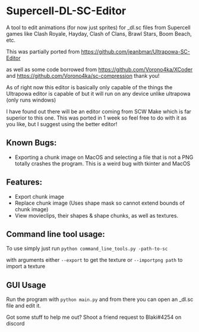 # Supercell-DL-SC-Editor
 A tool to edit animations (for now just sprites) for _dl.sc files from Supercell games like Clash Royale, Hayday, Clash of Clans, Brawl Stars, Boom Beach, etc.

 This was partially ported from https://github.com/jeanbmar/Ultrapowa-SC-Editor

 as well as some code borrowed from https://github.com/Vorono4ka/XCoder and https://github.com/Vorono4ka/sc-compression thank you!

 As of right now this editor is basically only capable of the things the Ultrapowa editor is capable of but it will run on any device unlike ultrapowa (only runs windows)
 
 I have found out there will be an editor coming from SCW Make which is far superior to this one. This was ported in 1 week so feel free to do with it as you like, but I suggest using the better editor!

## Known Bugs:

 - Exporting a chunk image on MacOS and selecting a file that is not a PNG totally crashes the program. This is a weird bug with tkinter and MacOS

## Features:

 - Export chunk image
 - Replace chunk image (Uses shape mask so cannot extend bounds of chunk image)
 - View movieclips, their shapes & shape chunks, as well as textures.

## Command line tool usage:
 To use simply just run `python command_line_tools.py -path-to-sc`

 with arguments either `--export` to get the texture or `--importpng path` to import a texture

## GUI Usage
 Run the program with `python main.py` and from there you can open an _dl.sc file and edit it.

Got some stuff to help me out? Shoot a friend request to Blaki#4254 on discord
